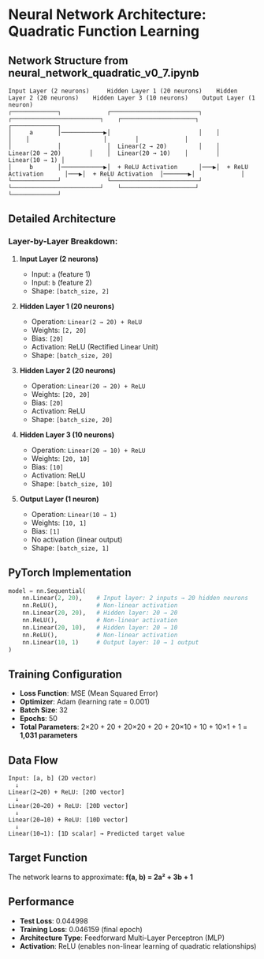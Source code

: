 # Neural Network Architecture: Quadratic Function Learning

## Network Structure from neural_network_quadratic_v0_7.ipynb

```
Input Layer (2 neurons)     Hidden Layer 1 (20 neurons)    Hidden Layer 2 (20 neurons)    Hidden Layer 3 (10 neurons)    Output Layer (1 neuron)
┌─────────────┐             ┌─────────────────────────┐    ┌─────────────────────────┐    ┌─────────────────────┐        ┌─────────────┐
│     a       │────────────▶│                         │    │                         │    │                     │        │             │
│             │             │  Linear(2 → 20)         │    │  Linear(20 → 20)        │    │  Linear(20 → 10)    │        │  Linear(10 → 1) │
│     b       │────────────▶│  + ReLU Activation      │───▶│  + ReLU Activation      │───▶│  + ReLU Activation  │───────▶│             │
└─────────────┘             └─────────────────────────┘    └─────────────────────────┘    └─────────────────────┘        └─────────────┘
```

## Detailed Architecture

### Layer-by-Layer Breakdown:

1. **Input Layer (2 neurons)**
   - Input: `a` (feature 1)
   - Input: `b` (feature 2)
   - Shape: `[batch_size, 2]`

2. **Hidden Layer 1 (20 neurons)**
   - Operation: `Linear(2 → 20) + ReLU`
   - Weights: `[2, 20]`
   - Bias: `[20]`
   - Activation: ReLU (Rectified Linear Unit)
   - Shape: `[batch_size, 20]`

3. **Hidden Layer 2 (20 neurons)**
   - Operation: `Linear(20 → 20) + ReLU`
   - Weights: `[20, 20]`
   - Bias: `[20]`
   - Activation: ReLU
   - Shape: `[batch_size, 20]`

4. **Hidden Layer 3 (10 neurons)**
   - Operation: `Linear(20 → 10) + ReLU`
   - Weights: `[20, 10]`
   - Bias: `[10]`
   - Activation: ReLU
   - Shape: `[batch_size, 10]`

5. **Output Layer (1 neuron)**
   - Operation: `Linear(10 → 1)`
   - Weights: `[10, 1]`
   - Bias: `[1]`
   - No activation (linear output)
   - Shape: `[batch_size, 1]`

## PyTorch Implementation

```python
model = nn.Sequential(
    nn.Linear(2, 20),    # Input layer: 2 inputs → 20 hidden neurons
    nn.ReLU(),           # Non-linear activation
    nn.Linear(20, 20),   # Hidden layer: 20 → 20
    nn.ReLU(),           # Non-linear activation
    nn.Linear(20, 10),   # Hidden layer: 20 → 10
    nn.ReLU(),           # Non-linear activation
    nn.Linear(10, 1)     # Output layer: 10 → 1 output
)
```

## Training Configuration

- **Loss Function**: MSE (Mean Squared Error)
- **Optimizer**: Adam (learning rate = 0.001)
- **Batch Size**: 32
- **Epochs**: 50
- **Total Parameters**: 2×20 + 20 + 20×20 + 20 + 20×10 + 10 + 10×1 + 1 = **1,031 parameters**

## Data Flow

```
Input: [a, b] (2D vector)
  ↓
Linear(2→20) + ReLU: [20D vector]
  ↓
Linear(20→20) + ReLU: [20D vector]
  ↓
Linear(20→10) + ReLU: [10D vector]
  ↓
Linear(10→1): [1D scalar] → Predicted target value
```

## Target Function

The network learns to approximate: **f(a, b) = 2a² + 3b + 1**

## Performance

- **Test Loss**: 0.044998
- **Training Loss**: 0.046159 (final epoch)
- **Architecture Type**: Feedforward Multi-Layer Perceptron (MLP)
- **Activation**: ReLU (enables non-linear learning of quadratic relationships)
